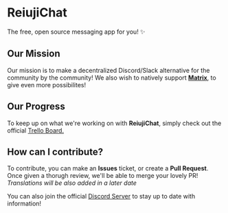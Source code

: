 # ReiujiChat
The free, open source messaging app for you! ✨
## Our Mission
Our mission is to make a decentralized Discord/Slack alternative for the community by the community!
We also wish to natively support **[Matrix](https://matrix.org/)**, to give even more possibilites!
## Our Progress
To keep up on what we're working on with **ReiujiChat**, simply check out the official [Trello Board.](https://trello.com/b/EEppMNBm/reiujichat)
## How can I contribute?
To contribute, you can make an **Issues** ticket, or create a **Pull Request**. Once given a thorugh review, we'll be able to merge your lovely PR!
*Translations will be also added in a later date*

You can also join the official [Discord Server](https://discord.gg/cM477TZ8TT) to stay up to date with information!
